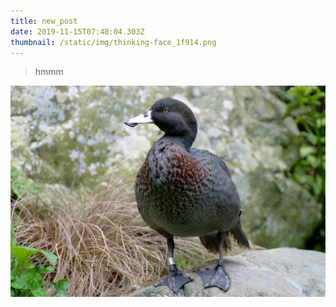 ```yaml
---
title: new_post
date: 2019-11-15T07:48:04.303Z
thumbnail: /static/img/thinking-face_1f914.png
---
```

> hmmm

![duck](/static/img/1200px-whio_blue_duck_at_staglands_akatarawa_new_zealand.jpg "утка")
